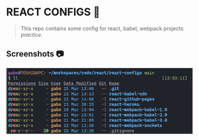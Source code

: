 # REACT CONFIGS :rocket:

> This repo contains some config for react, babel, webpack projects *practice*.

## Screenshots :camera:

![principal](docs/principal.png)
